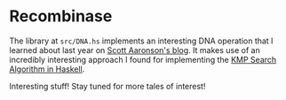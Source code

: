# Recombinase

The library at `src/DNA.hs` implements an interesting DNA operation that I
learned about last year on [Scott Aaronson's blog][1]. It makes use of an
incredibly interesting approach I found for implementing the [KMP Search
Algorithm in Haskell][2].

Interesting stuff! Stay tuned for more tales of interest!

[1]: http://www.scottaaronson.com/blog/?p=2862
[2]: https://www.twanvl.nl/blog/haskell/Knuth-Morris-Pratt-in-Haskell
